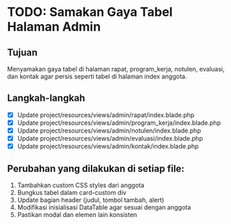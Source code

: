 # TODO: Samakan Gaya Tabel Halaman Admin

## Tujuan

Menyamakan gaya tabel di halaman rapat, program_kerja, notulen, evaluasi, dan kontak agar persis seperti tabel di halaman index anggota.

## Langkah-langkah

- [x] Update project/resources/views/admin/rapat/index.blade.php
- [x] Update project/resources/views/admin/program_kerja/index.blade.php
- [x] Update project/resources/views/admin/notulen/index.blade.php
- [x] Update project/resources/views/admin/evaluasi/index.blade.php
- [x] Update project/resources/views/admin/kontak/index.blade.php

## Perubahan yang dilakukan di setiap file:

1. Tambahkan custom CSS styles dari anggota
2. Bungkus tabel dalam card-custom div
3. Update bagian header (judul, tombol tambah, alert)
4. Modifikasi inisialisasi DataTable agar sesuai dengan anggota
5. Pastikan modal dan elemen lain konsisten
